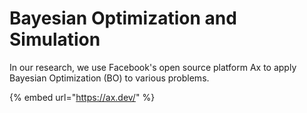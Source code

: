 # Bayesian Optimization and Simulation

In our research, we use Facebook's open source platform Ax to apply Bayesian Optimization \(BO\) to various problems.

{% embed url="https://ax.dev/" %}



